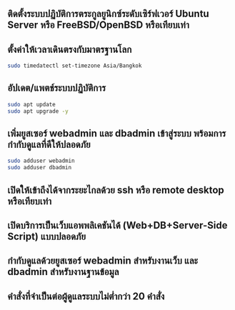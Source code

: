 ## ติดตั้งระบบปฏิบัติการตระกูลยูนิกซ์ระดับเซิร์ฟเวอร์ Ubuntu Server หรือ FreeBSD/OpenBSD หรือเทียบเท่า

  

## ตั้งค่าให้เวลาเดินตรงกับมาตรฐานโลก

```bash
sudo timedatectl set-timezone Asia/Bangkok
```

## อัปเดต/แพตช์ระบบปฏิบัติการ

```bash
sudo apt update  
sudo apt upgrade -y
```

## เพิ่มยูสเซอร์ webadmin และ dbadmin เข้าสู่ระบบ พร้อมการกำกับดูแลที่ดีให้ปลอดภัย

```bash
sudo adduser webadmin  
sudo adduser dbadmin
```

## เปิดให้เข้าถึงได้จากระยะไกลด้วย ssh หรือ remote desktop หรือเทียบเท่า

## เปิดบริการเป็นเว็บแอพพลิเคชันได้ (Web+DB+Server-Side Script) แบบปลอดภัย

## กำกับดูแลด้วยยูสเซอร์ webadmin สำหรับงานเว็บ และ dbadmin สำหรับงานฐานข้อมูล

## คำสั่งที่จำเป็นต่อผู้ดูแลระบบไม่ต่ำกว่า 20 คำสั่ง
